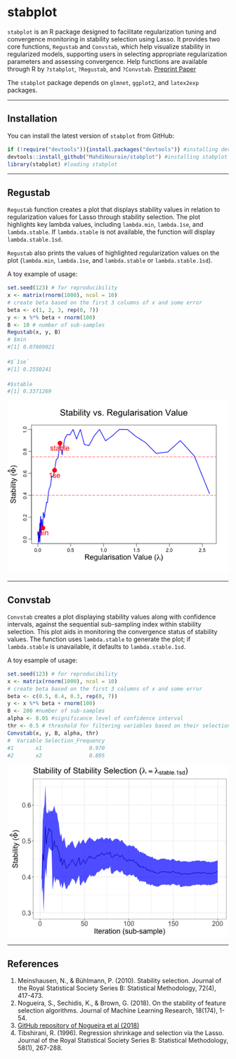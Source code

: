 # stabplot

`stabplot` is an R package designed to facilitate regularization tuning and convergence monitoring in stability selection using Lasso. It provides two core functions, `Regustab` and `Convstab`, which help visualize stability in regularized models, supporting users in selecting appropriate regularization parameters and assessing convergence.
Help functions are available through R by `?stabplot`, `?Regustab`, and `?Convstab`. [Preprint Paper](https://arxiv.org/pdf/2411.09097?)

The `stabplot` package depends on `glmnet`, `ggplot2`, and `latex2exp` packages.

---
## Installation

You can install the latest version of `stabplot` from GitHub:

```r
if (!require("devtools")){install.packages("devtools")} #installing devtools if it is not already installed
devtools::install_github("MahdiNouraie/stabplot") #installing stabplot
library(stabplot) #loading stabplot
```
---
## Regustab

`Regustab` function creates a plot that displays stability values in relation to regularization values for Lasso through stability selection. The plot highlights key lambda values, including `lambda.min`, `lambda.1se`, and `lambda.stable`. If `lambda.stable` is not available, the function will display `lambda.stable.1sd`.

`Regustab` also prints the values of highlighted regularization values on the plot (`lambda.min`, `lambda.1se`, and `lambda.stable` or `lambda.stable.1sd`).

A toy example of usage:
```r
set.seed(123) # for reproducibility
x <- matrix(rnorm(1000), ncol = 10)
# create beta based on the first 3 columns of x and some error
beta <- c(1, 2, 3, rep(0, 7))
y <- x %*% beta + rnorm(100)
B <- 10 # number of sub-samples
Regustab(x, y, B)
# $min
#[1] 0.07609021

#$`1se`
#[1] 0.2550241

#$stable
#[1] 0.3371269
```
![Regustab Example](Figure/regustab.png)

---
## Convstab

`Convstab` creates a plot displaying stability values along with confidence intervals, against the sequential sub-sampling index within stability selection. This plot aids in monitoring the convergence status of stability values. The function uses `lambda.stable` to generate the plot; if `lambda.stable` is unavailable, it defaults to `lambda.stable.1sd`.

A toy esample of usage:
```r
set.seed(123) # for reproducibility
x <- matrix(rnorm(1000), ncol = 10)
# create beta based on the first 3 columns of x and some error
beta <- c(0.5, 0.4, 0.3, rep(0, 7))
y <- x %*% beta + rnorm(100)
B <- 200 #number of sub-samples
alpha <- 0.05 #significance level of confidence interval
thr <- 0.5 # threshold for filtering variables based on their selection frequencies
Convstab(x, y, B, alpha, thr)
#  Variable Selection_Frequency
#1       x1               0.970
#2       x2               0.895
```
![Regustab Example](Figure/convstab.png)

---
## References

1. Meinshausen, N., & Bühlmann, P. (2010). Stability selection. Journal of the Royal Statistical Society Series B: Statistical Methodology, 72(4), 417-473.
2. Nogueira, S., Sechidis, K., & Brown, G. (2018). On the stability of feature selection algorithms. Journal of Machine Learning Research, 18(174), 1-54.
3. [GitHub repository of Nogueira et al (2018)](https://github.com/nogueirs/JMLR2018)
4. Tibshirani, R. (1996). Regression shrinkage and selection via the Lasso. Journal of the Royal Statistical Society Series B: Statistical Methodology, 58(1), 267-288.














